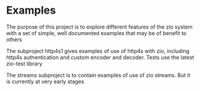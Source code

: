# Examples

The purpose of this project is to explore different features of the zio system with a set of simple, well documented examples that may be of benefit to others

The subproject http4s1 gives examples of use of http4s with zio, including http4s authentication and custom encoder and decoder.
Tests use the latest zio-test library

The streams subproject is to contain examples of use of zio streams. But it is currently at very early stages


